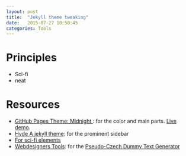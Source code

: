 ```yaml
---
layout: post
title:  "Jekyll theme tweaking"
date:   2015-07-27 10:50:45
categories: Tools
---
```


# Principles

* Sci-fi
* neat


# Resources

* [GitHub Pages Theme: Midnight ](https://github.com/mattgraham/midnight): for the color and main parts. [Live demo](http://madebygraham.com/midnight/).
* [Hyde A jekyll theme](http://rprieto.github.io/): for the prominent sidebar
* [For sci-fi elements](http://codepen.io/)
* [Webdesigners Tools](http://wellstyled.com/tools/): for the [Pseudo-Czech Dummy Text Generator](http://wellstyled.com/tools/dummy-cz)
